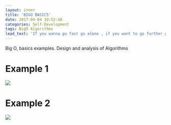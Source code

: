 ```yaml
---
layout: inner
title: 'BIGO BASICS'
date: 2017-04-04 10:52:48
categories: Self-Development
tags: BigO Algorithms
lead_text: 'If you wanna go fast go alone , if you want to go further go with a team.'
---
```



Big O, basics examples. Design and analysis of Algorithms

# Example 1

![](assets/images/example1.jpg)

# Example 2

![](assets/images/example2.jpg)
